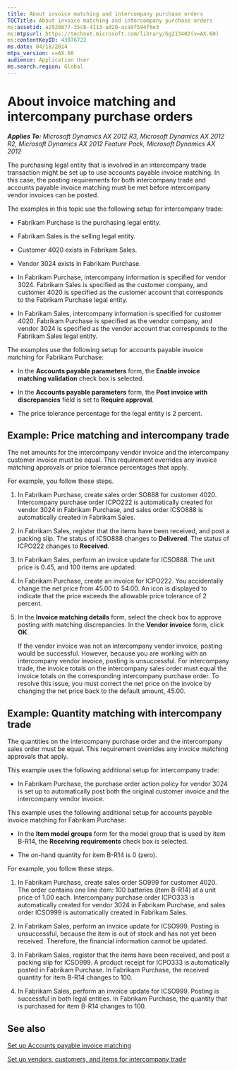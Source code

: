 ```yaml
---
title: About invoice matching and intercompany purchase orders
TOCTitle: About invoice matching and intercompany purchase orders
ms:assetid: a2920877-35c8-4113-ad20-aca9f594f6e3
ms:mtpsurl: https://technet.microsoft.com/library/Gg213402(v=AX.60)
ms:contentKeyID: 43976722
ms.date: 04/18/2014
mtps_version: v=AX.60
audience: Application User
ms.search.region: Global
---
```


# About invoice matching and intercompany purchase orders 


_**Applies To:** Microsoft Dynamics AX 2012 R3, Microsoft Dynamics AX 2012 R2, Microsoft Dynamics AX 2012 Feature Pack, Microsoft Dynamics AX 2012_

The purchasing legal entity that is involved in an intercompany trade transaction might be set up to use accounts payable invoice matching. In this case, the posting requirements for both intercompany trade and accounts payable invoice matching must be met before intercompany vendor invoices can be posted.

The examples in this topic use the following setup for intercompany trade:

  - Fabrikam Purchase is the purchasing legal entity.

  - Fabrikam Sales is the selling legal entity.

  - Customer 4020 exists in Fabrikam Sales.

  - Vendor 3024 exists in Fabrikam Purchase.

  - In Fabrikam Purchase, intercompany information is specified for vendor 3024. Fabrikam Sales is specified as the customer company, and customer 4020 is specified as the customer account that corresponds to the Fabrikam Purchase legal entity.

  - In Fabrikam Sales, intercompany information is specified for customer 4020. Fabrikam Purchase is specified as the vendor company, and vendor 3024 is specified as the vendor account that corresponds to the Fabrikam Sales legal entity.

The examples use the following setup for accounts payable invoice matching for Fabrikam Purchase:

  - In the **Accounts payable parameters** form, the **Enable invoice matching validation** check box is selected.

  - In the **Accounts payable parameters** form, the **Post invoice with discrepancies** field is set to **Require approval**.

  - The price tolerance percentage for the legal entity is 2 percent.

## Example: Price matching and intercompany trade

The net amounts for the intercompany vendor invoice and the intercompany customer invoice must be equal. This requirement overrides any invoice matching approvals or price tolerance percentages that apply.

For example, you follow these steps.

1.  In Fabrikam Purchase, create sales order SO888 for customer 4020. Intercompany purchase order ICPO222 is automatically created for vendor 3024 in Fabrikam Purchase, and sales order ICSO888 is automatically created in Fabrikam Sales.

2.  In Fabrikam Sales, register that the items have been received, and post a packing slip. The status of ICSO888 changes to **Delivered**. The status of ICPO222 changes to **Received**.

3.  In Fabrikam Sales, perform an invoice update for ICSO888. The unit price is 0.45, and 100 items are updated.

4.  In Fabrikam Purchase, create an invoice for ICPO222. You accidentally change the net price from 45.00 to 54.00. An icon is displayed to indicate that the price exceeds the allowable price tolerance of 2 percent.

5.  In the **Invoice matching details** form, select the check box to approve posting with matching discrepancies. In the **Vendor invoice** form, click **OK**.
    
    If the vendor invoice was not an intercompany vendor invoice, posting would be successful. However, because you are working with an intercompany vendor invoice, posting is unsuccessful. For intercompany trade, the invoice totals on the intercompany sales order must equal the invoice totals on the corresponding intercompany purchase order. To resolve this issue, you must correct the net price on the invoice by changing the net price back to the default amount, 45.00.

## Example: Quantity matching with intercompany trade

The quantities on the intercompany purchase order and the intercompany sales order must be equal. This requirement overrides any invoice matching approvals that apply.

This example uses the following additional setup for intercompany trade:

  - In Fabrikam Purchase, the purchase order action policy for vendor 3024 is set up to automatically post both the original customer invoice and the intercompany vendor invoice.

This example uses the following additional setup for accounts payable invoice matching for Fabrikam Purchase:

  - In the **Item model groups** form for the model group that is used by item B-R14, the **Receiving requirements** check box is selected.

  - The on-hand quantity for item B-R14 is 0 (zero).

For example, you follow these steps.

1.  In Fabrikam Purchase, create sales order SO999 for customer 4020. The order contains one line item: 100 batteries (item B-R14) at a unit price of 1.00 each. Intercompany purchase order ICPO333 is automatically created for vendor 3024 in Fabrikam Purchase, and sales order ICSO999 is automatically created in Fabrikam Sales.

2.  In Fabrikam Sales, perform an invoice update for ICSO999. Posting is unsuccessful, because the item is out of stock and has not yet been received. Therefore, the financial information cannot be updated.

3.  In Fabrikam Sales, register that the items have been received, and post a packing slip for ICSO999. A product receipt for ICPO333 is automatically posted in Fabrikam Purchase. In Fabrikam Purchase, the received quantity for item B-R14 changes to 100.

4.  In Fabrikam Sales, perform an invoice update for ICSO999. Posting is successful in both legal entities. In Fabrikam Purchase, the quantity that is purchased for item B-R14 changes to 100.

## See also

[Set up Accounts payable invoice matching](set-up-accounts-payable-invoice-matching.md)

[Set up vendors, customers, and items for intercompany trade](set-up-vendors-customers-and-items-for-intercompany-trade.md)

  


